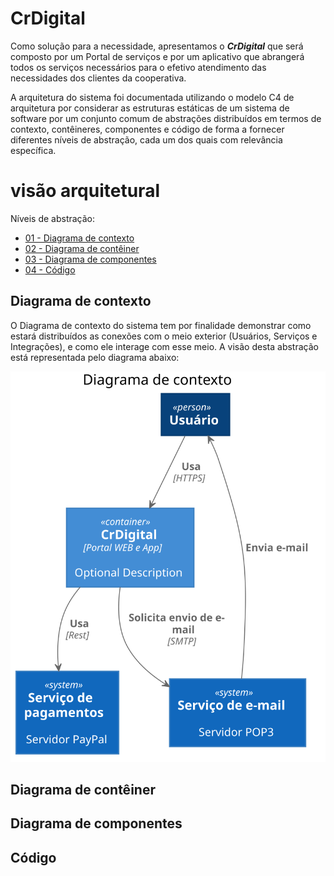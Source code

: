 # CrDigital

Como solução para a necessidade, apresentamos o ***CrDigital*** que será composto por um Portal de serviços e por um aplicativo que abrangerá todos os serviços necessários para o efetivo atendimento das necessidades dos clientes da cooperativa.

A arquitetura do sistema foi documentada utilizando o modelo C4 de arquitetura por considerar as estruturas estáticas de um sistema de software por um conjunto comum de abstrações distribuídos em termos de contexto, contêineres, componentes e código de forma a fornecer diferentes níveis de abstração, cada um dos quais com relevância específica.

# visão arquitetural
Níveis de abstração:
* [01 - Diagrama de contexto](#diagrama-de-contexto)
* [02 - Diagrama de contêiner](#diagrama-de-contêiner)
* [03 - Diagrama de componentes](#diagrama-de-componentes)
* [04 - Código](#código)

## Diagrama de contexto
O Diagrama de contexto do sistema tem por finalidade demonstrar como estará distribuídos as conexões com o meio exterior (Usuários, Serviços e Integrações), e como ele interage com esse meio. A visão desta abstração está representada pelo diagrama abaixo:

![Diagrama de contexto](https://github.com/elissonlobao/igti-arq-web-trabalho-pratico/blob/main/docs/01-diagrama-contexto/01-diagrama_contexto.svg "Diagrama de contexto")

## Diagrama de contêiner

## Diagrama de componentes

## Código
